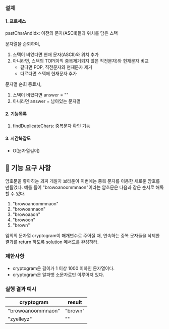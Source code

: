 ### 설계

#### 1. 프로세스

pastCharAndIdx: 이전의 문자(ASCII)들과 위치를 담은 스택

문자열을 순회하며, 

1. 스택이 비었다면 현재 문자(ASCII)와 위치 추가
2. 아니라면, 스택의 TOP(아직 중복제거되지 않은 직전문자)와 현재문자 비교
   - 같다면 POP, 직전문자와 현재문자 제거
   - 다르다면 스택에 현재문자 추가

문자열 순회 종료시,

1. 스택이 비었다면 answer = ""
2. 아니라면 answer = 남아있는 문자열

#### 2. 기능목록

1. findDuplicateChars: 중복문자 확인 기능

#### 3. 시간복잡도

- O(문자열길이)





## 🚀 기능 요구 사항

암호문을 좋아하는 괴짜 개발자 브라운이 이번에는 중복 문자를 이용한 새로운 암호를 만들었다. 예를 들어 "browoanoommnaon"이라는 암호문은 다음과 같은 순서로 해독할 수 있다.

1. "browoanoommnaon"
2. "browoannaon"
3. "browoaaon"
4. "browoon"
5. "brown"

임의의 문자열 cryptogram이 매개변수로 주어질 때, 연속하는 중복 문자들을 삭제한 결과를 return 하도록 solution 메서드를 완성하라.

### 제한사항

- cryptogram은 길이가 1 이상 1000 이하인 문자열이다.
- cryptogram은 알파벳 소문자로만 이루어져 있다.

### 실행 결과 예시

| cryptogram | result |
| --- | --- |
| "browoanoommnaon" | "brown" |
| "zyelleyz" | "" |
